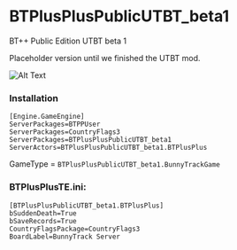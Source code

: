 # BTPlusPlusPublicUTBT_beta1
BT++ Public Edition UTBT beta 1

Placeholder version until we finished the UTBT mod.

![Alt Text](https://cdn.discordapp.com/attachments/957014665987260466/957710290697453629/UTBT_Public_beta3.gif)

### Installation
```
[Engine.GameEngine]
ServerPackages=BTPPUser
ServerPackages=CountryFlags3
ServerPackages=BTPlusPlusPublicUTBT_beta1
ServerActors=BTPlusPlusPublicUTBT_beta1.BTPlusPlus
```
GameType = `BTPlusPlusPublicUTBT_beta1.BunnyTrackGame`


### BTPlusPlusTE.ini:
```
[BTPlusPlusPublicUTBT_beta1.BTPlusPlus]
bSuddenDeath=True
bSaveRecords=True
CountryFlagsPackage=CountryFlags3
BoardLabel=BunnyTrack Server
```
